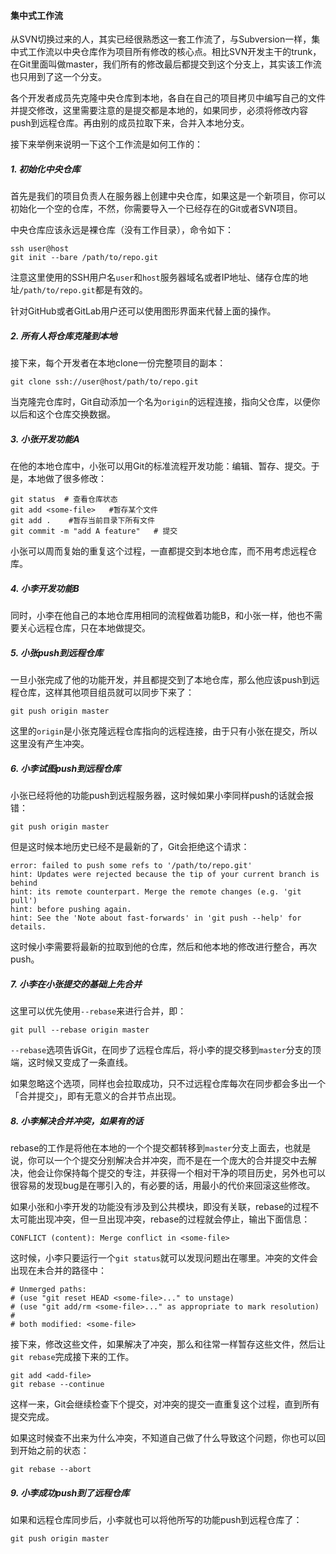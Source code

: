 #### 集中式工作流

从SVN切换过来的人，其实已经很熟悉这一套工作流了，与Subversion一样，集中式工作流以中央仓库作为项目所有修改的核心点。相比SVN开发主干的trunk，在Git里面叫做master，我们所有的修改最后都提交到这个分支上，其实该工作流也只用到了这一个分支。

各个开发者成员先克隆中央仓库到本地，各自在自己的项目拷贝中编写自己的文件并提交修改，这里需要注意的是提交都是本地的，如果同步，必须将修改内容push到远程仓库。再由别的成员拉取下来，合并入本地分支。

接下来举例来说明一下这个工作流是如何工作的：

##### 1. 初始化中央仓库

首先是我们的项目负责人在服务器上创建中央仓库，如果这是一个新项目，你可以初始化一个空的仓库，不然，你需要导入一个已经存在的Git或者SVN项目。

中央仓库应该永远是裸仓库（没有工作目录），命令如下：

```
ssh user@host
git init --bare /path/to/repo.git
```

注意这里使用的SSH用户名`user`和`host`服务器域名或者IP地址、储存仓库的地址`/path/to/repo.git`都是有效的。

针对GitHub或者GitLab用户还可以使用图形界面来代替上面的操作。

##### 2. 所有人将仓库克隆到本地

接下来，每个开发者在本地clone一份完整项目的副本：

```
git clone ssh://user@host/path/to/repo.git
```

当克隆完仓库时，Git自动添加一个名为`origin`的远程连接，指向父仓库，以便你以后和这个仓库交换数据。

##### 3. 小张开发功能A

在他的本地仓库中，小张可以用Git的标准流程开发功能：编辑、暂存、提交。于是，本地做了很多修改：

```
git status  # 查看仓库状态
git add <some-file>   #暂存某个文件
git add .    #暂存当前目录下所有文件
git commit -m "add A feature"   # 提交
```

小张可以周而复始的重复这个过程，一直都提交到本地仓库，而不用考虑远程仓库。

##### 4. 小李开发功能B

同时，小李在他自己的本地仓库用相同的流程做着功能B，和小张一样，他也不需要关心远程仓库，只在本地做提交。

##### 5. 小张push到远程仓库

一旦小张完成了他的功能开发，并且都提交到了本地仓库，那么他应该push到远程仓库，这样其他项目组员就可以同步下来了：

```
git push origin master
```

这里的`origin`是小张克隆远程仓库指向的远程连接，由于只有小张在提交，所以这里没有产生冲突。

##### 6. 小李试图push到远程仓库

小张已经将他的功能push到远程服务器，这时候如果小李同样push的话就会报错：

```
git push origin master
```

但是这时候本地历史已经不是最新的了，Git会拒绝这个请求：

```
error: failed to push some refs to '/path/to/repo.git'
hint: Updates were rejected because the tip of your current branch is behind
hint: its remote counterpart. Merge the remote changes (e.g. 'git pull')
hint: before pushing again.
hint: See the 'Note about fast-forwards' in 'git push --help' for details.
```

这时候小李需要将最新的拉取到他的仓库，然后和他本地的修改进行整合，再次push。

##### 7. 小李在小张提交的基础上先合并

这里可以优先使用`--rebase`来进行合并，即：

```
git pull --rebase origin master
```

`--rebase`选项告诉Git，在同步了远程仓库后，将小李的提交移到`master`分支的顶端，这时候又变成了一条直线。

如果忽略这个选项，同样也会拉取成功，只不过远程仓库每次在同步都会多出一个「合并提交」，即有无意义的合并节点出现。

##### 8. 小李解决合并冲突，如果有的话

rebase的工作是将他在本地的一个个提交都转移到`master`分支上面去，也就是说，你可以一个个提交分别解决合并冲突，而不是在一个庞大的合并提交中去解决，他会让你保持每个提交的专注，并获得一个相对干净的项目历史，另外也可以很容易的发现bug是在哪引入的，有必要的话，用最小的代价来回滚这些修改。

如果小张和小李开发的功能没有涉及到公共模块，即没有关联，rebase的过程不太可能出现冲突，但一旦出现冲突，rebase的过程就会停止，输出下面信息：

```
CONFLICT (content): Merge conflict in <some-file>
```

这时候，小李只要运行一个`git status`就可以发现问题出在哪里。冲突的文件会出现在未合并的路径中：

```
# Unmerged paths:
# (use "git reset HEAD <some-file>..." to unstage)
# (use "git add/rm <some-file>..." as appropriate to mark resolution)
#
# both modified: <some-file>
```

接下来，修改这些文件，如果解决了冲突，那么和往常一样暂存这些文件，然后让`git rebase`完成接下来的工作。

```
git add <add-file>
git rebase --continue
```

这样一来，Git会继续检查下个提交，对冲突的提交一直重复这个过程，直到所有提交完成。

如果这时候查不出来为什么冲突，不知道自己做了什么导致这个问题，你也可以回到开始之前的状态：

```
git rebase --abort
```

##### 9. 小李成功push到了远程仓库

如果和远程仓库同步后，小李就也可以将他所写的功能push到远程仓库了：

```
git push origin master
```

